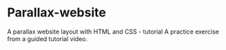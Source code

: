 # Parallax-website
A parallax website layout with HTML and CSS - tutorial 
A practice exercise from a guided tutorial video.

